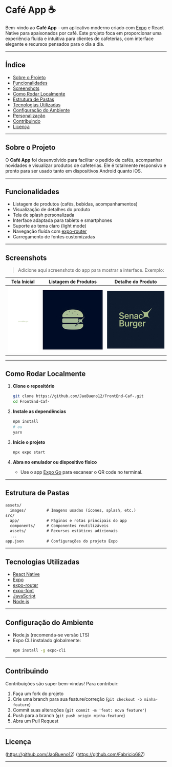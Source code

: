 # Café App ☕️

Bem-vindo ao **Café App** – um aplicativo moderno criado com [Expo](https://expo.dev/) e React Native para apaixonados por café. Este projeto foca em proporcionar uma experiência fluida e intuitiva para clientes de cafeterias, com interface elegante e recursos pensados para o dia a dia.

---

## Índice

- [Sobre o Projeto](#sobre-o-projeto)
- [Funcionalidades](#funcionalidades)
- [Screenshots](#screenshots)
- [Como Rodar Localmente](#como-rodar-localmente)
- [Estrutura de Pastas](#estrutura-de-pastas)
- [Tecnologias Utilizadas](#tecnologias-utilizadas)
- [Configuração do Ambiente](#configuração-do-ambiente)
- [Personalização](#personalização)
- [Contribuindo](#contribuindo)
- [Licença](#licença)

---

## Sobre o Projeto

O **Café App** foi desenvolvido para facilitar o pedido de cafés, acompanhar novidades e visualizar produtos de cafeterias. Ele é totalmente responsivo e pronto para ser usado tanto em dispositivos Android quanto iOS.

---

## Funcionalidades

- Listagem de produtos (cafés, bebidas, acompanhamentos)
- Visualização de detalhes do produto
- Tela de splash personalizada
- Interface adaptada para tablets e smartphones
- Suporte ao tema claro (light mode)
- Navegação fluída com [expo-router](https://docs.expo.dev/router/introduction/)
- Carregamento de fontes customizadas

---

## Screenshots

> Adicione aqui screenshots do app para mostrar a interface. Exemplo:

| Tela Inicial | Listagem de Produtos | Detalhe do Produto |
|--------------|---------------------|--------------------|
| ![Splash](assets/images/splash.png) | ![Home](assets/images/icon.png) | ![Detalhe](assets/images/adaptive-icon.png) |

---

## Como Rodar Localmente

1. **Clone o repositório**
    ```bash
    git clone https://github.com/JaoBueno12/FrontEnd-Caf-.git
    cd FrontEnd-Caf-
    ```

2. **Instale as dependências**
    ```bash
    npm install
    # ou
    yarn
    ```

3. **Inicie o projeto**
    ```bash
    npx expo start
    ```

4. **Abra no emulador ou dispositivo físico**
    - Use o app [Expo Go](https://expo.dev/client) para escanear o QR code no terminal.

---

## Estrutura de Pastas

```
assets/
  images/         # Imagens usadas (ícones, splash, etc.)
src/
  app/            # Páginas e rotas principais do app
  components/     # Componentes reutilizáveis
  assets/         # Recursos estáticos adicionais
  ...
app.json          # Configurações do projeto Expo
```

---

## Tecnologias Utilizadas

- [React Native](https://reactnative.dev/)
- [Expo](https://expo.dev/)
- [expo-router](https://docs.expo.dev/router/introduction/)
- [expo-font](https://docs.expo.dev/versions/latest/sdk/font/)
- [JavaScript](https://developer.mozilla.org/pt-BR/docs/Web/JavaScript)
- [Node.js](https://nodejs.org/)

---

## Configuração do Ambiente

- Node.js (recomenda-se versão LTS)
- Expo CLI instalado globalmente:
    ```bash
    npm install -g expo-cli
    ```

---

## Contribuindo

Contribuições são super bem-vindas! Para contribuir:

1. Faça um fork do projeto
2. Crie uma branch para sua feature/correção (`git checkout -b minha-feature`)
3. Commit suas alterações (`git commit -m 'feat: nova feature'`)
4. Push para a branch (`git push origin minha-feature`)
5. Abra um Pull Request

---

## Licença
(https://github.com/JaoBueno12)
(https://github.com/Fabricio687)

---